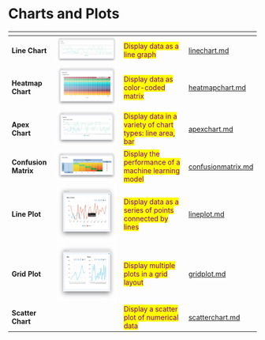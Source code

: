 # Charts and Plots

<table data-view="cards"><thead><tr><th></th><th></th><th></th><th data-hidden data-card-target data-type="content-ref"></th></tr></thead><tbody><tr><td><strong>Line Chart</strong></td><td><img src="../../../.gitbook/assets/widget-lineChart.png" alt=""></td><td><mark style="color:purple;">Display data as a line graph</mark></td><td><a href="linechart.md">linechart.md</a></td></tr><tr><td><strong>Heatmap Chart</strong></td><td><img src="../../../.gitbook/assets/widget-HeatmapChart.png" alt=""></td><td><mark style="color:purple;">Display data as color-coded matrix</mark></td><td><a href="heatmapchart.md">heatmapchart.md</a></td></tr><tr><td><strong>Apex Chart</strong></td><td><img src="../../../.gitbook/assets/widget-apexChart.png" alt=""></td><td><mark style="color:purple;">Display data in a variety of chart types: line area, bar</mark></td><td><a href="apexchart.md">apexchart.md</a></td></tr><tr><td><strong>Confusion Matrix</strong></td><td><img src="../../../.gitbook/assets/widget-confusionMatrix.png" alt=""></td><td><mark style="color:purple;">Display the performance of a machine learning model</mark></td><td><a href="confusionmatrix.md">confusionmatrix.md</a></td></tr><tr><td><strong>Line Plot</strong></td><td><img src="../../../.gitbook/assets/widget-linePlot.png" alt=""></td><td><mark style="color:purple;">Display data as a series of points connected by lines</mark></td><td><a href="lineplot.md">lineplot.md</a></td></tr><tr><td><strong>Grid Plot</strong></td><td><img src="../../../.gitbook/assets/widget-gridPlot.png" alt=""></td><td><mark style="color:purple;">Display multiple plots in a grid layout</mark></td><td><a href="gridplot.md">gridplot.md</a></td></tr><tr><td><strong>Scatter Chart</strong></td><td><img src="https://user-images.githubusercontent.com/79905215/223392072-fc3db4c2-27b9-42e8-b6eb-ecc8140fc138.png" alt="" data-size="original"></td><td><mark style="color:purple;">Display a scatter plot of numerical data</mark></td><td><a href="scatterchart.md">scatterchart.md</a></td></tr></tbody></table>
